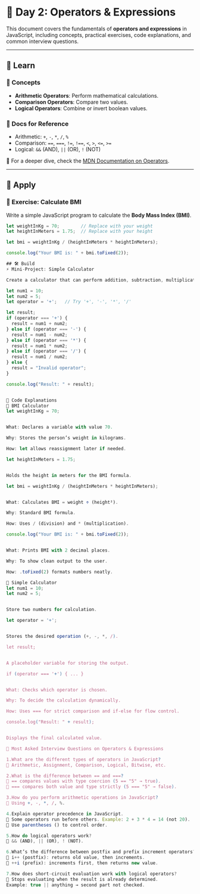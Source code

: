 # 📘 Day 2: Operators & Expressions

This document covers the fundamentals of **operators and expressions** in JavaScript, including concepts, practical exercises, code explanations, and common interview questions.

---

## 🧠 Learn

### 🔹 Concepts
- **Arithmetic Operators**: Perform mathematical calculations.  
- **Comparison Operators**: Compare two values.  
- **Logical Operators**: Combine or invert boolean values.  

### 🔹 Docs for Reference
- Arithmetic: `+`, `-`, `*`, `/`, `%`  
- Comparison: `==`, `===`, `!=`, `!==`, `<`, `>`, `<=`, `>=`  
- Logical: `&&` (AND), `||` (OR), `!` (NOT)  

📖 For a deeper dive, check the [MDN Documentation on Operators](https://developer.mozilla.org/en-US/docs/Web/JavaScript/Guide/Expressions_and_Operators).

---

## 🚀 Apply

### 🧮 Exercise: Calculate BMI
Write a simple JavaScript program to calculate the **Body Mass Index (BMI)**.

```js
let weightInKg = 70;        // Replace with your weight
let heightInMeters = 1.75;  // Replace with your height

let bmi = weightInKg / (heightInMeters * heightInMeters);

console.log("Your BMI is: " + bmi.toFixed(2));

## 🛠️ Build
⚡ Mini-Project: Simple Calculator

Create a calculator that can perform addition, subtraction, multiplication, and division for two numbers

let num1 = 10;
let num2 = 5;
let operator = '+';   // Try '+', '-', '*', '/'

let result;
if (operator === '+') {
  result = num1 + num2;
} else if (operator === '-') {
  result = num1 - num2;
} else if (operator === '*') {
  result = num1 * num2;
} else if (operator === '/') {
  result = num1 / num2;
} else {
  result = "Invalid operator";
}

console.log("Result: " + result);


🔬 Code Explanations
📌 BMI Calculator
let weightInKg = 70;


What: Declares a variable with value 70.

Why: Stores the person’s weight in kilograms.

How: let allows reassignment later if needed.

let heightInMeters = 1.75;


Holds the height in meters for the BMI formula.

let bmi = weightInKg / (heightInMeters * heightInMeters);


What: Calculates BMI = weight ÷ (height²).

Why: Standard BMI formula.

How: Uses / (division) and * (multiplication).

console.log("Your BMI is: " + bmi.toFixed(2));


What: Prints BMI with 2 decimal places.

Why: To show clean output to the user.

How: .toFixed(2) formats numbers neatly.

📌 Simple Calculator
let num1 = 10;
let num2 = 5;


Store two numbers for calculation.

let operator = '+';


Stores the desired operation (+, -, *, /).

let result;


A placeholder variable for storing the output.

if (operator === '+') { ... }


What: Checks which operator is chosen.

Why: To decide the calculation dynamically.

How: Uses === for strict comparison and if-else for flow control.

console.log("Result: " + result);


Displays the final calculated value.

💬 Most Asked Interview Questions on Operators & Expressions

1.What are the different types of operators in JavaScript?
🔹 Arithmetic, Assignment, Comparison, Logical, Bitwise, etc.

2.What is the difference between == and ===?
🔹 == compares values with type coercion (5 == "5" → true).
🔹 === compares both value and type strictly (5 === "5" → false).

3.How do you perform arithmetic operations in JavaScript?
🔹 Using +, -, *, /, %.

4.Explain operator precedence in JavaScript.
🔹 Some operators run before others. Example: 2 + 3 * 4 = 14 (not 20).
🔹 Use parentheses () to control order.

5.How do logical operators work?
🔹 && (AND), || (OR), ! (NOT).

6.What’s the difference between postfix and prefix increment operators?
🔹 i++ (postfix): returns old value, then increments.
🔹 ++i (prefix): increments first, then returns new value.

7.How does short-circuit evaluation work with logical operators?
🔹 Stops evaluating when the result is already determined.
Example: true || anything → second part not checked.